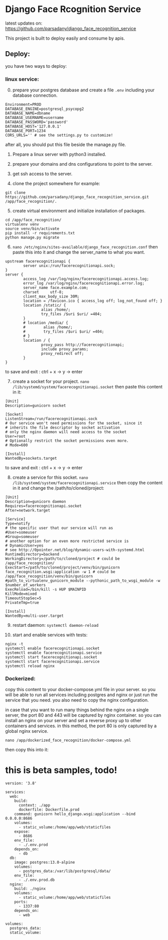 # Django Face Rcognition Service

latest updates on:
https://github.com/parsadany/django_face_recognition_service

This project is built to deploy easily and consume by apis.

## Deploy:
you have two ways to deploy:

### linux service:

0. prepare your postgres database and create a file ```.env``` including your database connection.

```
Environment=PROD
DATABASE_ENGINE=postgresql_psycopg2
DATABASE_NAME=dbname
DATABASE_USERNAME=username
DATABASE_PASSWORD='password'
DATABASE_HOST='127.0.0.1'
DATABASE_PORT=1234
CORS_URLS='' # see the settings.py to customize!
```

after all, you should put this file beside the manage.py file.

1. Prepare a linux server with python3 installed.

2. prepare your domains and dns configurations to point to the server.

3. get ssh access to the server.

4. clone the project somewhere for example:
```
git clone https://github.com/parsadany/django_face_recognition_service.git /app/face_recognition/.
```

5. create virtual environment and initialize installation of packages.

```
cd /app/face_recognition/
virtualenv venv
source venv/bin/activate
pip install -r requirements.txt
python manage.py migrate
```

6. ```nano /etc/nginx/sites-available/django_face_recognition.conf```
then paste this into it and change the server_name to what you want.
```
upstream facerecognitionapi {
        server unix:/run/facerecognitionapi.sock;
}
server {
        access_log /var/log/nginx/facerecognitionapi.access.log;
        error_log /var/log/nginx/facerecognitionapi.error.log;
        server_name face.example.com;
        charset     utf-8;
        client_max_body_size 30M;
        location = /favicon.ico { access_log off; log_not_found off; }
        location /static/ {
                alias /home/;
                try_files /$uri $uri/ =404;
        }
        # location /media/ {
        #        alias /home/;
        #        try_files /$uri $uri/ =404;
        # }
        location / {
                proxy_pass http://facerecognitionapi;
                include proxy_params;
                proxy_redirect off;
        }
}
```
to save and exit :
ctrl + x -> y -> enter

7. create a socket for your project. ```nano /lib/systemd/system/facerecognitionapi.socket``` then paste this content in it:

```
[Unit]
Description=gunicorn socket

[Socket]
ListenStream=/run/facerecognitionapi.sock
# Our service won't need permissions for the socket, since it
# inherits the file descriptor by socket activation
# only the nginx daemon will need access to the socket
User=root
# Optionally restrict the socket permissions even more.
# Mode=600

[Install]
WantedBy=sockets.target

```
to save and exit :
ctrl + x -> y -> enter

8. create a service for this socket. ```nano /lib/systemd/system/facerecognitionapi.service``` then copy the content in it and change the /path/to/cloned/project:
```
[Unit]
Description=gunicorn daemon
Requires=facerecognitionapi.socket
After=network.target

[Service]
Type=notify
# the specific user that our service will run as
#User=someuser
#Group=someuser
# another option for an even more restricted service is
# DynamicUser=yes
# see http://0pointer.net/blog/dynamic-users-with-systemd.html
RuntimeDirectory=backend
WorkingDirectory=/path/to/cloned/project # could be /app/face_recognition/
ExecStart=/path/to/cloned/project/venv/bin/gunicorn face_recognition.wsgi:application -w 1 # could be /app/face_recognition/venv/bin/gunicorn
#path_to_virtualenv_gunicorn_module --pythonic_path_to_wsgi_module -w $number_of_workers
ExecReload=/bin/kill -s HUP $MAINPID
KillMode=mixed
TimeoutStopSec=5
PrivateTmp=true

[Install]
WantedBy=multi-user.target
```

9. restart daemon: ```systemctl daemon-reload```

10. start and enable services with tests:

```
nginx -t
systemctl enable facerecognitionapi.socket
systemctl enable facerecognitionapi.service
systemctl start facerecognitionapi.socket
systemctl start facerecognitionapi.service
systemctl reload nginx
```

### Dockerized:

copy this content to your docker-compose.yml file in your server. so you will be able to run all services including postgres and nginx or just run the service that you need.
you also need to copy the nginx configuration.

in case that you want to run many things behind the nginx on a single server, the port 80 and 443 will be captured by nginx container. so you can install an nginx on your server and set a reverse proxy up to other containers and services. in this method, the port 80 is only captured by a global nginx service.

```nano /app/dockerized_face_recognition/docker-compose.yml```

then copy this into it:

# this is beta samples, todo!
```
version: '3.8'

services:
  web:
    build:
      context: ./app
      dockerfile: Dockerfile.prod
    command: gunicorn hello_django.wsgi:application --bind 0.0.0.0:8686
    volumes:
      - static_volume:/home/app/web/staticfiles
    expose:
      - 8686
    env_file:
      - ./.env.prod
    depends_on:
      - db
  db:
    image: postgres:13.0-alpine
    volumes:
      - postgres_data:/var/lib/postgresql/data/
    env_file:
      - ./.env.prod.db
  nginx:
    build: ./nginx
    volumes:
      - static_volume:/home/app/web/staticfiles
    ports:
      - 1337:80
    depends_on:
      - web

volumes:
  postgres_data:
  static_volume:
```